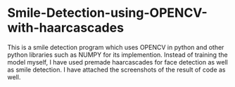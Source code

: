 # Smile-Detection-using-OPENCV-with-haarcascades
This is a smile detection program which uses OPENCV in python and other python libraries such as NUMPY for its implemention. Instead of training the model myself, I have used premade haarcascades for face detection as well as smile detection. I have attached the screenshots of the result of code as well.
